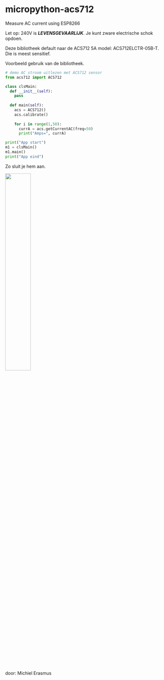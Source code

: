 # micropython-acs712
Measure AC current using ESP8266

Let op: 240V is **_LEVENSGEVAARLIJK_**. Je kunt zware electrische schok opdoen.

Deze bibliotheek default naar de ACS712 5A model: ACS712ELCTR-05B-T. Die is meest sensitief.

Voorbeeld gebruik van de bibliotheek.
```python
# demo AC stroom uitlezen met ACS712 sensor
from acs712 import ACS712

class clsMain:
  def __init__(self):
    pass
  
  def main(self):
    acs = ACS712()
    acs.calibrate()
    
    for i in range(1,50):
      currA = acs.getCurrentAC(freq=50)
      print("Amps=", currA)

print("App start")
m1 = clsMain()
m1.main()
print("App eind")
```

Zo sluit je hem aan.

<img src="https://thesolaruniverse.files.wordpress.com/2019/06/046_hall_fig_01_96_dpi-1.png?w=611&h=489&zoom=2" width="40%" height="40%">

door: Michiel Erasmus
